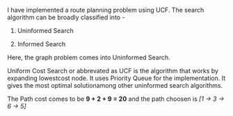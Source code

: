 I have implemented a route planning problem using UCF. The search algorithm can be broadly classified into -

  1. Uninformed Search

  2. Informed Search
     
Here, the graph problem comes into Uninformed Search. 

Uniform Cost Search or abbrevated as UCF is the algorithm that works by expanding lowestcost node. It uses Priority Queue for the implementation. It gives the most optimal solutionamong other uninformed search algorithms. 

The Path cost comes to be **9 + 2 + 9 = 20** and the path choosen is *[1 → 3 → 6 → 5]*
